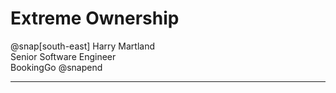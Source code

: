 # Extreme Ownership

@snap[south-east]
<span class="smallText">
Harry Martland  
Senior Software Engineer  
BookingGo
</span>
@snapend

---
